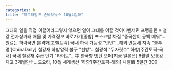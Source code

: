 ```yaml
---
categories: h
title: "페로타임즈 손바닥뉴스 10월4일화"
---
```

그대의 일을 직접 이끌어라그렇지 않으면 일이 그대를 이끌 것이다벤저민 프랭클린 ※  철강 전자상거래 매물 및 가격정보 바로가기[종합] 포스코발 차질 "중국산이 공백 메워"…원료는 하락국면 본격화[고철트랙] 국내 하락 가능성 "반반"…해외 반등세 지속 "불투명’[ChinaDaily] 철강재 하방압력 불구 "선방"…철광석 "두자릿수" 하향[주간토픽-국내] 국내 철강재 수급 단기 "타이트"...中 한국향 잇단 오퍼[지금 일본은] 8월말 보통강 재고 3개월만↑…도요타, 10월 세계생산 ‘하향’[주간토픽-해외] 니켈價 5일간 300